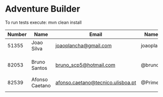 # Adventure Builder

To run tests execute: mvn clean install

|   Number   |          Name           |            Email                   |   Name GitHUb  | Module(s)    |
| ---------- | ----------------------- | ---------------------------------- | -------------- | ------------ |
| 51355      | Joao Silva              | joaoplancha@gmail.com              | joaoplancha   | Activity     |
|            |                         |                                    |                |              |
|            |                         |                                    |                |              |
|            |                         |                                    |                |              |
| 82053      | Bruno Santos            | bruno_scp5@hotmail.com             | @brunoaosantos | Bank         |
|            |                         |                                    |                |              |
|            |                         |                                    |                |              |
| 82539      | Afonso Caetano          | afonso.caetano@tecnico.ulisboa.pt  | @PrimeAC       | Hotel/Broker |
|            |                         |                                    |                |              |
 
